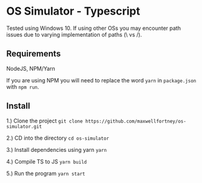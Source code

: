# OS Simulator - Typescript
Tested using Windows 10. If using other OSs you may encounter path issues due to varying implementation of paths (\ vs /).

## Requirements
NodeJS, NPM/Yarn
  
If you are using NPM you will need to replace the word `yarn` in `package.json` with `npm run`.
  
## Install 
1.) Clone the project 
`git clone https://github.com/maxwellfortney/os-simulator.git`

2.) CD into the directory
`cd os-simulator`

3.) Install dependencies using yarn
 `yarn`
 
4.) Compile TS to JS
`yarn build`

5.) Run the program
`yarn start`

